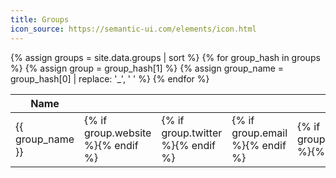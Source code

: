```yaml
---
title: Groups
icon_source: https://semantic-ui.com/elements/icon.html
---
```

<table class="ui tablet stackable table">
  <thead>
    <tr>
      <th>Name</th>
      <th><i class="world icon"></i></th>
      <th><i class="twitter icon"></i></th>
      <th><i class="envelope icon"></i></th>
      <th><i class="facebook icon"></i></th>
      <th><i class="linkedin icon"></i></th>
      <th><i class="info icon"></i></th>
      <th>Location</th>
      <th>Calendar</th>
    </tr>
  </thead>
  <tbody>
{% assign groups = site.data.groups | sort %}
{% for group_hash in groups %}
{% assign group = group_hash[1] %}
{% assign group_name = group_hash[0] | replace: '_', ' ' %}
    <tr>
      <td>{{ group_name }}</td>
      <td>{% if group.website %}<a href="{{ group.website }}" target="_new"><i class="circular world icon"></i></a>{% endif %}</td>
      <td>{% if group.twitter %}<a href='https://twitter.com/{{ group.twitter }}' target='_new'><i class="circular twitter icon"></i></a>{% endif %}</td>
      <td>{% if group.email %}<a href='mailto:{{ group.email }}'><i class="circular envelope icon"></i></a>{% endif %}</td>
      <td>{% if group.facebook %}<a href='https://facebook.com/{{ group.facebook }}' target='_new'><i class="circular facebook icon"></i></a>{% endif %}</td>
      <td>{% if group.linkedin %}<a href='https://linkedin.com/company/{{ group.linkedin }}' target='_new'><i class="circular linkedin icon"></i></a>{% endif %}</td>
      <td>{% if group.description %}<i class="circular info icon link" data-content="{{ group.description }}" data-variation="very wide"></i>{% endif %}</td>
      <td><i class="marker icon"></i>{{ group.where|default:'WARNING: NOT SET LOCATION' }}</td>
      <td><i class="calendar icon"></i>{{ group.when|default:'WARNING: NOT SET WHEN' }}</td>
    </tr>
{% endfor %}
  </tbody>
</table>

<script>
  $('.circular.icon.link').popup({
    inline: true
  });
</script>

